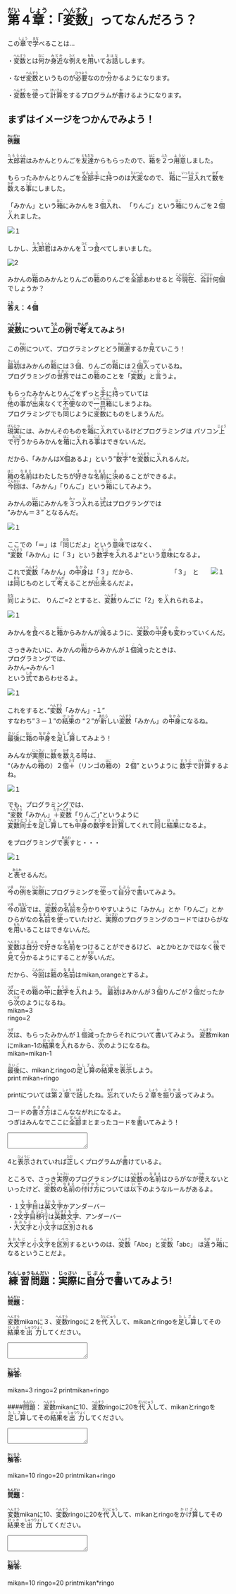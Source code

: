 # <ruby><rb>第<rb><rt>だい</rt></ruby>４<ruby><rb>章<rb><rt>しょう</rt></ruby>：「<ruby><rb>変数<rb><rt>へんすう</rt></ruby>」ってなんだろう？

この<ruby><rb>章<rb><rt>しょう</rt></ruby>で<ruby><rb>学<rb><rt>まな</rt></ruby>べることは...

・<ruby><rb>変数<rb><rt>へんすう</rt></ruby>とは<ruby><rb>何<rb><rt>なに</rt></ruby>か<ruby><rb>身近<rb><rt>みぢか</rt></ruby>な<ruby><rb>例<rb><rt>たと</rt></ruby>えを<ruby><rb>用<rb><rt>もち</rt></ruby>いて<ruby><rb>お話<rb><rt>おはな</rt></ruby>しします。

・なぜ<ruby><rb>変数<rb><rt>へんすう</rt></ruby>というものが<ruby><rb>必要<rb><rt>ひつよう</rt></ruby>なのか<ruby><rb>分<rb><rt>わ</rt></ruby>かるようになります。

・<ruby><rb>変数<rb><rt>へんすう</rt></ruby>を<ruby><rb>使<rb><rt>つか</rt></ruby>って<ruby><rb>計算<rb><rt>けいさん</rt></ruby>をするプログラムが<ruby><rb>書<rb><rt>か</rt></ruby>けるようになります。


## まずはイメージをつかんでみよう！
#### <ruby><rb>例題<rb><rt>れいだい</rt></ruby>
<ruby><rb>太郎<rb><rt>たろう</rt></ruby><ruby><rb>君<rb><rt>くん</rt></ruby>はみかんとりんごを<ruby><rb>友達<rb><rt>ともだち</rt></ruby>からもらったので、<ruby><rb>箱<rb><rt>はこ</rt></ruby>を<ruby><rb>２<rb><rt>ふた</rt></ruby>つ<ruby><rb>用意<rb><rt>ようい</rt></ruby>しました。

もらったみかんとりんごを<ruby><rb>全部<rb><rt>ぜんぶ</rt></ruby><ruby><rb>手<rb><rt>て</rt></ruby>に<ruby><rb>持<rb><rt>も</rt></ruby>つのは<ruby><rb>大変<rb><rt>たいへん</rt></ruby>なので、
<ruby><rb>箱<rb><rt>はこ</rt></ruby>に<ruby><rb>一旦<rb><rt>いったん</rt></ruby><ruby><rb>入<rb><rt>い</rt></ruby>れて<ruby><rb>数<rb><rt>かず</rt></ruby>を<ruby><rb>数<rb><rt>かぞ</rt></ruby>える<ruby><rb>事<rb><rt>こと</rt></ruby>にしました。

「みかん」という<ruby><rb>箱<rb><rt>はこ</rt></ruby>にみかんを３<ruby><rb>個<rb><rt>こ</rt></ruby><ruby><rb>入<rb><rt>い</rt></ruby>れ、
「りんご」という<ruby><rb>箱<rb><rt>はこ</rt></ruby>にりんごを２<ruby><rb>個<rb><rt>こ</rt></ruby><ruby><rb>入<rb><rt>い</rt></ruby>れました。　

![１](./img/1.png)

しかし、<ruby><rb>太郎<rb><rt>たろう</rt></ruby><ruby><rb>君<rb><rt>くん</rt></ruby>はみかんを<ruby><rb>１<rb><rt>ひと</rt></ruby>つ<ruby><rb>食<rb><rt>た</rt></ruby>べてしまいました。

![2](./img/2.png)

みかんの<ruby><rb>箱<rb><rt>はこ</rt></ruby>のみかんとりんごの<ruby><rb>箱<rb><rt>はこ</rt></ruby>のりんごを<ruby><rb>全部<rb><rt>ぜんぶ</rt></ruby>あわせると
<ruby><rb>今<rb><rt>こん</rt></ruby><ruby><rb>現在<rb><rt>げんざい</rt></ruby>、<ruby><rb>合計<rb><rt>ごうけい</rt></ruby>何<ruby><rb>個<rb><rt>こ</rt></ruby>でしょうか？

#### <ruby><rb>答<rb><rt>こた</rt></ruby>え：４<ruby><rb>個<rb><rt>こ</rt></ruby>


### <ruby><rb>変数<rb><rt>へんすう</rt></ruby>について<ruby><rb>上<rb><rt>うえ</rt></ruby>の<ruby><rb>例<rb><rt>れい</rt></ruby>で<ruby><rb>考<rb><rt>かんが</rt></ruby>えてみよう!
この<ruby><rb>例<rb><rt>れい</rt></ruby>について、プログラミングとどう<ruby><rb>関連<rb><rt>かんれん</rt></ruby>するか<ruby><rb>見<rb><rt>み</rt></ruby>ていこう！

<ruby><rb>最初<rb><rt>さいしょ</rt></ruby>はみかんの<ruby><rb>箱<rb><rt>はこ</rt></ruby>には３<ruby><rb>個<rb><rt>こ</rt></ruby>、りんごの<ruby><rb>箱<rb><rt>はこ</rt></ruby>には２<ruby><rb>個<rb><rt>こ</rt></ruby><ruby><rb>入<rb><rt>はい</rt></ruby>っているね。<br/>
プログラミングの<ruby><rb>世界<rb><rt>せかい</rt></ruby>ではこの<ruby><rb>箱<rb><rt>はこ</rt></ruby>のことを「<ruby><rb>変数<rb><rt>へんすう</rt></ruby>」と<ruby><rb>言<rb><rt>い</rt></ruby>うよ。

もらったみかんとりんごをずっと<ruby><rb>手<rb><rt>て</rt></ruby>に<ruby><rb>持<rb><rt>も</rt></ruby>っていては<br/>
<ruby><rb>他<rb><rt>た</rt></ruby>の<ruby><rb>事<rb><rt>こと</rt></ruby>が<ruby><rb>出来<rb><rt>でき</rt></ruby>なくて<ruby><rb>不便<rb><rt>ふべん</rt></ruby>なので<ruby><rb>一旦<rb><rt>いったん</rt></ruby><ruby><rb>箱<rb><rt>はこ</rt></ruby>にしまうよね。<br/>
プログラミングでも<ruby><rb>同<rb><rt>おな</rt></ruby>じように<ruby><rb>変数<rb><rt>へんすう</rt></ruby>にものをしまうんだ。

<ruby><rb>現実<rb><rt>げんじつ</rt></ruby>には、みかんそのものを<ruby><rb>箱<rb><rt>はこ</rt></ruby>に<ruby><rb>入<rb><rt>い</rt></ruby>れているけどプログラミングは
パソコン<ruby><rb>上<rb><rt>じょう</rt></ruby>で<ruby><rb>行<rb><rt>おこな</rt></ruby>うからみかんを<ruby><rb>箱<rb><rt>はこ</rt></ruby>に<ruby><rb>入<rb><rt>い</rt></ruby>れる<ruby><rb>事<rb><rt>こと</rt></ruby>はできないんだ。

だから、「みかんはX<ruby><rb>個<rb><rt>こ</rt></ruby>あるよ」という”<ruby><rb>数字<rb><rt>すうじ</rt></ruby>”を<ruby><rb>変数<rb><rt>へんすう</rt></ruby>に<ruby><rb>入<rb><rt>い</rt></ruby>れるんだ。

<ruby><rb>箱<rb><rt>はこ</rt></ruby>の<ruby><rb>名前<rb><rt>なまえ</rt></ruby>はわたしたちが<ruby><rb>好<rb><rt>す</rt></ruby>きな<ruby><rb>名前<rb><rt>なまえ</rt></ruby>に<ruby><rb>決<rb><rt>き</rt></ruby>めることができるよ。  
<ruby><rb>今回<rb><rt>こんかい</rt></ruby>は、「みかん」「りんご」という<ruby><rb>箱<rb><rt>はこ</rt></ruby>にしてみよう。

みかんの<ruby><rb>箱<rb><rt>はこ</rt></ruby>にみかんを<ruby><rb>３<rb><rt>みっ</rt></ruby>つ<ruby><rb>入<rb><rt>い</rt></ruby>れる<ruby><rb>式<rb><rt>しき</rt></ruby>はプログラングでは  
”みかん＝３”
となるんだ。</p>

![１](./img/3.png)

ここでの「＝」は「<ruby><rb>同<rb><rt>おな</rt></ruby>じだよ」という<ruby><rb>意味<rb><rt>いみ</rt></ruby>ではなく、<br/>
“<ruby><rb>変数<rb><rt>へんすう</rt></ruby>「みかん」に「３」という<ruby><rb>数字<rb><rt>すうじ</rt></ruby>を<ruby><rb>入<rb><rt>い</rt></ruby>れるよ“という<ruby><rb>意味<rb><rt>いみ</rt></ruby>になるよ。

これで<ruby><rb>変数<rb><rt>へんすう</rt></ruby>「みかん」の<ruby><rb>中身<rb><rt>なかみ</rt></ruby>は「３」だから、
　　　　　
「３」　と　　![１](./img/4.png)　は<ruby><rb>同<rb><rt>おな</rt></ruby>じものとして<ruby><rb>考<rb><rt>かんが</rt></ruby>えることが<ruby><rb>出来<rb><rt>でき</rt></ruby>るんだよ。

<ruby><rb>同<rb><rt>おな</rt></ruby>じように、
りんご=2
とすると、<ruby><rb>変数<rb><rt>へんすう</rt></ruby>りんごに「2」を<ruby><rb>入<rb><rt>い</rt></ruby>れられるよ。

![１](./img/5.png)

みかんを<ruby><rb>食<rb><rt>た</rt></ruby>べると<ruby><rb>箱<rb><rt>はこ</rt></ruby>からみかんが<ruby><rb>減<rb><rt>へ</rt></ruby>るように、<ruby><rb>変数<rb><rt>へんすう</rt></ruby>の<ruby><rb>中身<rb><rt>なかみ</rt></ruby>も<ruby><rb>変<rb><rt>か</rt></ruby>わっていくんだ。

さっきみたいに、みかんの<ruby><rb>箱<rb><rt>はこ</rt></ruby>からみかんが１<ruby><rb>個<rb><rt>こ</rt></ruby><ruby><rb>減<rb><rt>へ</rt></ruby>ったときは、<br/>
プログラミングでは、<br/>
みかん=みかん-1<br/>
という<ruby><rb>式<rb><rt>しき</rt></ruby>であらわせるよ。

![１](./img/6.png)

これをすると、”<ruby><rb>変数<rb><rt>へんすう</rt></ruby>「みかん」-１”  
すなわち”３－１”の<ruby><rb>結果<rb><rt>けっか</rt></ruby>の
“２”が<ruby><rb>新<rb><rt>あたら</rt></ruby>しい<ruby><rb>変数<rb><rt>へんすう</rt></ruby>「みかん」の<ruby><rb>中身<rb><rt>なかみ</rt></ruby>になるね。

<ruby><rb>最後<rb><rt>さいご</rt></ruby>に<ruby><rb>箱<rb><rt>はこ</rt></ruby>の<ruby><rb>中身<rb><rt>なかみ</rt></ruby>を<ruby><rb>足し算<rb><rt>たしざん</rt></ruby>してみよう！

みんなが<ruby><rb>実際<rb><rt>じっさい</rt></ruby>に<ruby><rb>数<rb><rt>かず</rt></ruby>を<ruby><rb>数<rb><rt>かぞ</rt></ruby>える<ruby><rb>時<rb><rt>とき</rt></ruby>は、<br/>
“（みかんの<ruby><rb>箱<rb><rt>はこ</rt></ruby>の）２<ruby><rb>個<rb><rt>こ</rt></ruby><ruby><rb>＋<rb><rt>たす</rt></ruby>（リンゴの<ruby><rb>箱<rb><rt>はこ</rt></ruby>の）２<ruby><rb>個<rb><rt>こ</rt></ruby>”
というように  <ruby><rb>数字<rb><rt>すうじ</rt></ruby>で<ruby><rb>計算<rb><rt>けいさん</rt></ruby>するよね。

![１](./img/8.png)

でも、プログラミングでは、<br/>
“<ruby><rb>変数<rb><rt>へんすう</rt></ruby>「みかん」<ruby><rb>＋<rb><rt>たす</rt></ruby><ruby><rb>変数<rb><rt>へんすう</rt></ruby>「りんご」”というように<br/>
<ruby><rb>変数<rb><rt>へんすう</rt></ruby><ruby><rb>同士<rb><rt>どうし</rt></ruby>を<ruby><rb>足し算<rb><rt>たしざん</rt></ruby>しても<ruby><rb>中身<rb><rt>なかみ</rt></ruby>の<ruby><rb>数字<rb><rt>すうじ</rt></ruby>を<ruby><rb>計算<rb><rt>けいさん</rt></ruby>してくれて<ruby><rb>同<rb><rt>おな</rt></ruby>じ<ruby><rb>結果<rb><rt>けっか</rt></ruby>になるよ。

をプログラミングで<ruby><rb>表<rb><rt>あらわ</rt></ruby>すと・・・

![１](./img/9.png)

と<ruby><rb>表<rb><rt>あらわ</rt></ruby>せるんだ。


<ruby><rb>今<rb><rt>いま</rt></ruby>の<ruby><rb>例<rb><rt>れい</rt></ruby>を<ruby><rb>実際<rb><rt>じっさい</rt></ruby>にプログラミングを<ruby><rb>使<rb><rt>つか</rt></ruby>って<ruby><rb>自分<rb><rt>じぶん</rt></ruby>で<ruby><rb>書<rb><rt>か</rt></ruby>いてみよう。

<ruby><rb>今<rb><rt>いま</rt></ruby>の<ruby><rb>話<rb><rt>はなし</rt></ruby>では、<ruby><rb>変数<rb><rt>へんすう</rt></ruby>の<ruby><rb>名前<rb><rt>なまえ</rt></ruby>を<ruby><rb>分<rb><rt>わ</rt></ruby>かりやすいように「みかん」とか「りんご」とか
ひらがなの<ruby><rb>名前<rb><rt>なまえ</rt></ruby>を<ruby><rb>使<rb><rt>つか</rt></ruby>っていたけど、<ruby><rb>実際<rb><rt>じっさい</rt></ruby>のプログラミングのコードではひらがなを<ruby><rb>用<rb><rt>もち</rt></ruby>いることはできないんだ。

<ruby><rb>変数<rb><rt>へんすう</rt></ruby>は<ruby><rb>自分<rb><rt>じぶん</rt></ruby>で<ruby><rb>好<rb><rt>す</rt></ruby>きな<ruby><rb>名前<rb><rt>なまえ</rt></ruby>をつけることができるけど、
aとかbとかではなく<ruby><rb>後<rb><rt>のち</rt></ruby>で<ruby><rb>見<rb><rt>み</rt></ruby>て<ruby><rb>分<rb><rt>わ</rt></ruby>かるようにすることが<ruby><rb>多<rb><rt>おお</rt></ruby>いんだ。

だから、<ruby><rb>今回<rb><rt>こんかい</rt></ruby>は<ruby><rb>箱<rb><rt>はこ</rt></ruby>の<ruby><rb>名前<rb><rt>なまえ</rt></ruby>はmikan,orangeとするよ。

<ruby><rb>次<rb><rt>つぎ</rt></ruby>にその<ruby><rb>箱<rb><rt>はこ</rt></ruby>の<ruby><rb>中<rb><rt>なか</rt></ruby>に<ruby><rb>数字<rb><rt>すうじ</rt></ruby>を<ruby><rb>入<rb><rt>い</rt></ruby>れよう。
<ruby><rb>最初<rb><rt>さいしょ</rt></ruby>はみかんが３<ruby><rb>個<rb><rt>こ</rt></ruby>りんごが２<ruby><rb>個<rb><rt>こ</rt></ruby>だったから<ruby><rb>次<rb><rt>つぎ</rt></ruby>のようになるね。  
mikan=3  
ringo=2

<ruby><rb>次<rb><rt>つぎ</rt></ruby>は、もらったみかんが１<ruby><rb>個<rb><rt>こ</rt></ruby><ruby><rb>減<rb><rt>へ</rt></ruby>ったからそれについて<ruby><rb>書<rb><rt>か</rt></ruby>いてみよう。
<ruby><rb>変数<rb><rt>へんすう</rt></ruby>mikanにmikan-1の<ruby><rb>結果<rb><rt>けっか</rt></ruby>を<ruby><rb>入<rb><rt>い</rt></ruby>れるから、<ruby><rb>次<rb><rt>つぎ</rt></ruby>のようになるね。  
mikan=mikan-1

<ruby><rb>最後<rb><rt>さいご</rt></ruby>に、mikanとringoの<ruby><rb>足し算<rb><rt>たしざん</rt></ruby>の<ruby><rb>結果<rb><rt>けっか</rt></ruby>を<ruby><rb>表示<rb><rt>ひょうじ</rt></ruby>しよう。  
print mikan+ringo

printについては<ruby><rb>第<rb><rt>だい</rt></ruby>２<ruby><rb>章<rb><rt>しょう</rt></ruby>で<ruby><rb>話<rb><rt>はな</rt></ruby>したね。<ruby><rb>忘<rb><rt>わす</rt></ruby>れていたら２<ruby><rb>章<rb><rt>しょう</rt></ruby>を<ruby><rb>振り返<rb><rt>ふりかえ</rt></ruby>ってみよう。


コードの<ruby><rb>書き方<rb><rt>かきかた</rt></ruby>はこんなながれになるよ。  
つぎはみんなでここに<ruby><rb>全部<rb><rt>ぜんぶ</rt></ruby>まとまったコードを<ruby><rb>書<rb><rt>か</rt></ruby>いてみよう！
<textarea>
</textarea>

4と<ruby><rb>表示<rb><rt>ひょうじ</rt></ruby>されていれば<ruby><rb>正<rb><rt>ただ</rt></ruby>しくプログラムが<ruby><rb>書<rb><rt>か</rt></ruby>けているよ。


ところで、さっき<ruby><rb>実際<rb><rt>じっさい</rt></ruby>のプログラミングには<ruby><rb>変数<rb><rt>へんすう</rt></ruby>の<ruby><rb>名前<rb><rt>なまえ</rt></ruby>はひらがなが<ruby><rb>使<rb><rt>つか</rt></ruby>えないといったけど、<ruby><rb>変数<rb><rt>へんすう</rt></ruby>の<ruby><rb>名前<rb><rt>なまえ</rt></ruby>の<ruby><rb>付け方<rb><rt>つけかた</rt></ruby>については<ruby><rb>以下<rb><rt>いか</rt></ruby>のようなルールがあるよ。<br/>

・１<ruby><rb>文字<rb><rt>もじ</rt></ruby><ruby><rb>目<rb><rt>め</rt></ruby>は<ruby><rb>英<rb><rt>えい</rt></ruby><ruby><rb>文字<rb><rt>もじ</rt></ruby>かアンダーバー<br/>
・2<ruby><rb>文字<rb><rt>もじ</rt></ruby><ruby><rb>目<rb><rt>め</rt></ruby><ruby><rb>移行<rb><rt>いこう</rt></ruby>は<ruby><rb>英<rb><rt>えい</rt></ruby><ruby><rb>数<rb><rt>すう</rt></ruby><ruby><rb>文字<rb><rt>もじ</rt></ruby>、アンダーバー<br/>
・<ruby><rb>大文字<rb><rt>おおもじ</rt></ruby>と<ruby><rb>小文字<rb><rt>こもじ</rt></ruby>は<ruby><rb>区別<rb><rt>くべつ</rt></ruby>される


<ruby><rb>大文字<rb><rt>おおもじ</rt></ruby>と<ruby><rb>小文字<rb><rt>こもじ</rt></ruby>を<ruby><rb>区別<rb><rt>くべつ</rt></ruby>するというのは、<ruby><rb>変数<rb><rt>へんすう</rt></ruby>「Abc」と<ruby><rb>変数<rb><rt>へんすう</rt></ruby>「abc」
は<ruby><rb>違<rb><rt>ちが</rt></ruby>う<ruby><rb>箱<rb><rt>はこ</rt></ruby>になるということだよ。



## <ruby><rb>練習<rb><rt>れんしゅう</rt></ruby><ruby><rb>問題<rb><rt>もんだい</rt></ruby>：<ruby><rb>実際<rb><rt>じっさい</rt></ruby>に<ruby><rb>自分<rb><rt>じぶん</rt></ruby>で<ruby><rb>書<rb><rt>か</rt></ruby>いてみよう!
#### <ruby><rb>問題<rb><rt>もんだい</rt></ruby>：
<ruby><rb>変数<rb><rt>へんすう</rt></ruby>mikanに３、<ruby><rb>変数<rb><rt>へんすう</rt></ruby>ringoに２を<ruby><rb>代入<rb><rt>だいにゅう</rt></ruby>して、mikanとringoを<ruby><rb>足し算<rb><rt>たしざん</rt></ruby>してその<ruby><rb>結果<rb><rt>けっか</rt></ruby>を<ruby><rb>出力<rb><rt>しゅつりょく</rt></ruby>してください。
<textarea>
</textarea>

#### <ruby><rb>解答<rb><rt>かいとう</rt></ruby>:
mikan=3
ringo=2
printmikan+ringo

####<ruby><rb>問題<rb><rt>もんだい</rt></ruby>：
<ruby><rb>変数<rb><rt>へんすう</rt></ruby>mikanに10、<ruby><rb>変数<rb><rt>へんすう</rt></ruby>ringoに20を<ruby><rb>代入<rb><rt>だいにゅう</rt></ruby>して、mikanとringoを<ruby><rb>足し算<rb><rt>たしざん</rt></ruby>してその<ruby><rb>結果<rb><rt>けっか</rt></ruby>を<ruby><rb>出力<rb><rt>しゅつりょく</rt></ruby>してください。
<textarea>
</textarea>

#### <ruby><rb>解答<rb><rt>かいとう</rt></ruby>:
mikan=10
ringo=20
printmikan+ringo

#### <ruby><rb>問題<rb><rt>もんだい</rt></ruby>：
<ruby><rb>変数<rb><rt>へんすう</rt></ruby>mikanに10、<ruby><rb>変数<rb><rt>へんすう</rt></ruby>ringoに20を<ruby><rb>代入<rb><rt>だいにゅう</rt></ruby>して、mikanとringoを<ruby><rb>かけ算<rb><rt>かけざん</rt></ruby>してその<ruby><rb>結果<rb><rt>けっか</rt></ruby>を<ruby><rb>出力<rb><rt>しゅつりょく</rt></ruby>してください。
<textarea>
</textarea>

#### <ruby><rb>解答<rb><rt>かいとう</rt></ruby>:
mikan=10
ringo=20
printmikan*ringo
